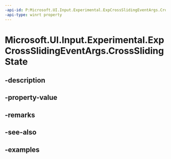```yaml
---
-api-id: P:Microsoft.UI.Input.Experimental.ExpCrossSlidingEventArgs.CrossSlidingState
-api-type: winrt property
---
```


# Microsoft.UI.Input.Experimental.ExpCrossSlidingEventArgs.CrossSlidingState

<!--
public Windows.UI.Input.CrossSlidingState CrossSlidingState { get; }
-->


## -description

## -property-value

## -remarks

## -see-also

## -examples


